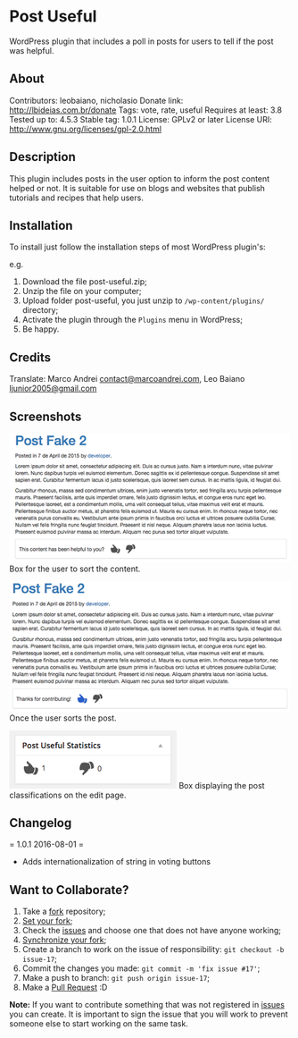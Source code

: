 Post Useful
===========

WordPress plugin that includes a poll in posts for users to tell if the post was helpful.

## About ##

Contributors: leobaiano, nicholasio
Donate link: http://lbideias.com.br/donate
Tags: vote, rate, useful
Requires at least: 3.8
Tested up to: 4.5.3
Stable tag: 1.0.1
License: GPLv2 or later
License URI: http://www.gnu.org/licenses/gpl-2.0.html

## Description ##

This plugin includes posts in the user option to inform the post content helped or not. It is suitable for use on blogs and websites that publish tutorials and recipes that help users.

## Installation ##

To install just follow the installation steps of most WordPress plugin's:

e.g.

1. Download the file post-useful.zip;
2. Unzip the file on your computer;
3. Upload folder post-useful, you just unzip to `/wp-content/plugins/` directory;
4. Activate the plugin through the `Plugins` menu in WordPress;
5. Be happy.

## Credits ##

Translate: Marco Andrei <contact@marcoandrei.com>, Leo Baiano <ljunior2005@gmail.com>

## Screenshots ##

![Box for the user to sort the content.](/screenshot-1.png?raw=true)
Box for the user to sort the content.

![Once the user sorts the post.](/screenshot-2.png?raw=true)
Once the user sorts the post.

![Box displaying the post classifications on the edit page.](/screenshot-3.png?raw=true)
Box displaying the post classifications on the edit page.

## Changelog ##

= 1.0.1 2016-08-01 =

* Adds internationalization of string in voting buttons

## Want to Collaborate? ##

1. Take a [fork](https://help.github.com/articles/fork-a-repo/) repository;
3. [Set your fork](https://help.github.com/articles/configuring-a-remote-for-a-fork/);
2. Check the [issues](https://github.com/WordPressBeloHorizonte/horizon-theme/issues) and choose one that does not have anyone working;
4. [Synchronize your fork](https://help.github.com/articles/syncing-a-fork/);
2. Create a branch to work on the issue of responsibility: `git checkout -b issue-17`;
3. Commit the changes you made: `git commit -m 'fix issue #17'`;
4. Make a push to branch: `git push origin issue-17`;
5. Make a [Pull Request](https://help.github.com/articles/using-pull-requests/) :D

**Note:** If you want to contribute something that was not registered in [issues](https://github.com/leobaiano/post-useful/issues) you can create. It is important to sign the issue that you will work to prevent someone else to start working on the same task.